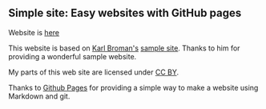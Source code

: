 ## Simple site: Easy websites with GitHub pages
Website is [here](https://www.abhinavm.com)

This website is based on [Karl Broman's](https://github.com/kbroman) [sample site](https://github.com/kbroman/simple_site). Thanks to him for providing a wonderful sample website.


My parts of this web site are licensed under
[CC BY](https://creativecommons.org/licenses/by/3.0/).


Thanks to [Github Pages](https://pages.github.com) for providing a simple way to make a website using Markdown and git.


